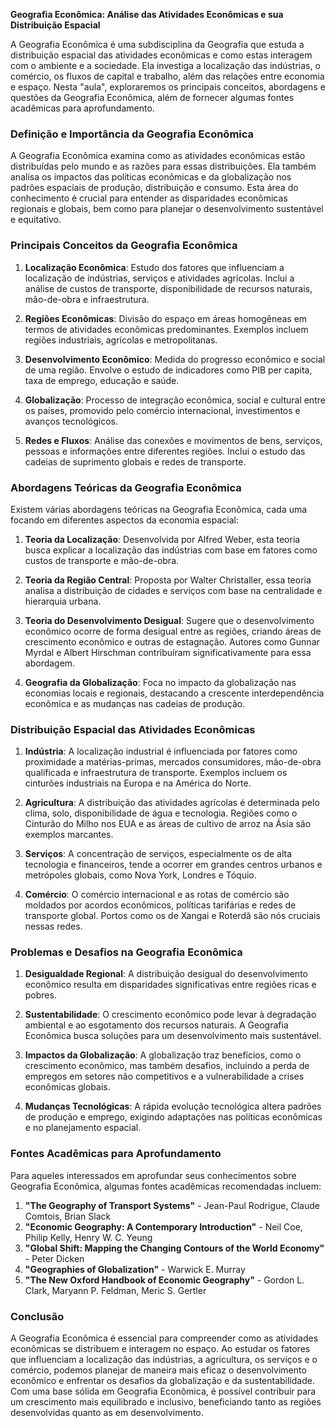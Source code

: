 **Geografia Econômica: Análise das Atividades Econômicas e sua Distribuição Espacial**

A Geografia Econômica é uma subdisciplina da Geografia que estuda a distribuição espacial das atividades econômicas e como estas interagem com o ambiente e a sociedade. Ela investiga a localização das indústrias, o comércio, os fluxos de capital e trabalho, além das relações entre economia e espaço. Nesta "aula", exploraremos os principais conceitos, abordagens e questões da Geografia Econômica, além de fornecer algumas fontes acadêmicas para aprofundamento.

### **Definição e Importância da Geografia Econômica**

A Geografia Econômica examina como as atividades econômicas estão distribuídas pelo mundo e as razões para essas distribuições. Ela também analisa os impactos das políticas econômicas e da globalização nos padrões espaciais de produção, distribuição e consumo. Esta área do conhecimento é crucial para entender as disparidades econômicas regionais e globais, bem como para planejar o desenvolvimento sustentável e equitativo.

### **Principais Conceitos da Geografia Econômica**

1. **Localização Econômica**: Estudo dos fatores que influenciam a localização de indústrias, serviços e atividades agrícolas. Inclui a análise de custos de transporte, disponibilidade de recursos naturais, mão-de-obra e infraestrutura.

2. **Regiões Econômicas**: Divisão do espaço em áreas homogêneas em termos de atividades econômicas predominantes. Exemplos incluem regiões industriais, agrícolas e metropolitanas.

3. **Desenvolvimento Econômico**: Medida do progresso econômico e social de uma região. Envolve o estudo de indicadores como PIB per capita, taxa de emprego, educação e saúde.

4. **Globalização**: Processo de integração econômica, social e cultural entre os países, promovido pelo comércio internacional, investimentos e avanços tecnológicos.

5. **Redes e Fluxos**: Análise das conexões e movimentos de bens, serviços, pessoas e informações entre diferentes regiões. Inclui o estudo das cadeias de suprimento globais e redes de transporte.

### **Abordagens Teóricas da Geografia Econômica**

Existem várias abordagens teóricas na Geografia Econômica, cada uma focando em diferentes aspectos da economia espacial:

1. **Teoria da Localização**: Desenvolvida por Alfred Weber, esta teoria busca explicar a localização das indústrias com base em fatores como custos de transporte e mão-de-obra.

2. **Teoria da Região Central**: Proposta por Walter Christaller, essa teoria analisa a distribuição de cidades e serviços com base na centralidade e hierarquia urbana.

3. **Teoria do Desenvolvimento Desigual**: Sugere que o desenvolvimento econômico ocorre de forma desigual entre as regiões, criando áreas de crescimento econômico e outras de estagnação. Autores como Gunnar Myrdal e Albert Hirschman contribuíram significativamente para essa abordagem.

4. **Geografia da Globalização**: Foca no impacto da globalização nas economias locais e regionais, destacando a crescente interdependência econômica e as mudanças nas cadeias de produção.

### **Distribuição Espacial das Atividades Econômicas**

1. **Indústria**: A localização industrial é influenciada por fatores como proximidade a matérias-primas, mercados consumidores, mão-de-obra qualificada e infraestrutura de transporte. Exemplos incluem os cinturões industriais na Europa e na América do Norte.

2. **Agricultura**: A distribuição das atividades agrícolas é determinada pelo clima, solo, disponibilidade de água e tecnologia. Regiões como o Cinturão do Milho nos EUA e as áreas de cultivo de arroz na Ásia são exemplos marcantes.

3. **Serviços**: A concentração de serviços, especialmente os de alta tecnologia e financeiros, tende a ocorrer em grandes centros urbanos e metrópoles globais, como Nova York, Londres e Tóquio.

4. **Comércio**: O comércio internacional e as rotas de comércio são moldados por acordos econômicos, políticas tarifárias e redes de transporte global. Portos como os de Xangai e Roterdã são nós cruciais nessas redes.

### **Problemas e Desafios na Geografia Econômica**

1. **Desigualdade Regional**: A distribuição desigual do desenvolvimento econômico resulta em disparidades significativas entre regiões ricas e pobres.

2. **Sustentabilidade**: O crescimento econômico pode levar à degradação ambiental e ao esgotamento dos recursos naturais. A Geografia Econômica busca soluções para um desenvolvimento mais sustentável.

3. **Impactos da Globalização**: A globalização traz benefícios, como o crescimento econômico, mas também desafios, incluindo a perda de empregos em setores não competitivos e a vulnerabilidade a crises econômicas globais.

4. **Mudanças Tecnológicas**: A rápida evolução tecnológica altera padrões de produção e emprego, exigindo adaptações nas políticas econômicas e no planejamento espacial.

### **Fontes Acadêmicas para Aprofundamento**

Para aqueles interessados em aprofundar seus conhecimentos sobre Geografia Econômica, algumas fontes acadêmicas recomendadas incluem:

1. **"The Geography of Transport Systems"** - Jean-Paul Rodrigue, Claude Comtois, Brian Slack
2. **"Economic Geography: A Contemporary Introduction"** - Neil Coe, Philip Kelly, Henry W. C. Yeung
3. **"Global Shift: Mapping the Changing Contours of the World Economy"** - Peter Dicken
4. **"Geographies of Globalization"** - Warwick E. Murray
5. **"The New Oxford Handbook of Economic Geography"** - Gordon L. Clark, Maryann P. Feldman, Meric S. Gertler

### **Conclusão**

A Geografia Econômica é essencial para compreender como as atividades econômicas se distribuem e interagem no espaço. Ao estudar os fatores que influenciam a localização das indústrias, a agricultura, os serviços e o comércio, podemos planejar de maneira mais eficaz o desenvolvimento econômico e enfrentar os desafios da globalização e da sustentabilidade. Com uma base sólida em Geografia Econômica, é possível contribuir para um crescimento mais equilibrado e inclusivo, beneficiando tanto as regiões desenvolvidas quanto as em desenvolvimento.